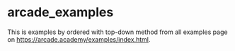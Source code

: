 # arcade_examples

This is examples by ordered with top-down method from all examples page on https://arcade.academy/examples/index.html.
